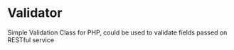 Validator
=========

Simple Validation Class for PHP, could be used to validate fields passed on RESTful service